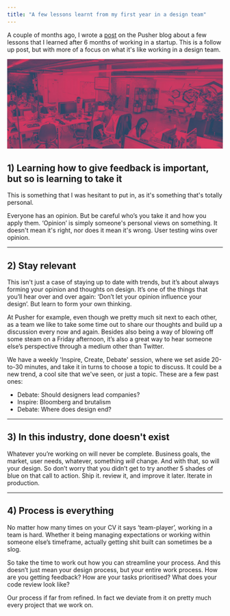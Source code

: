 ```yaml
---
title: "A few lessons learnt from my first year in a design team"
---
```


A couple of months ago, I wrote a [post](https://blog.pusher.com/3-lessons-learned-after-6-months-in-a-startup/) on the Pusher blog about a few lessons that I learned after 6 months of working in a startup. This is a follow up post, but with more of a focus on what it's like working in a design team.

![The old Pusher office](./what-i-learnt-first-year-design-team-header.jpg)

## 1) Learning how to give feedback is important, but so is learning to take it

This is something that I was hesitant to put in, as it's something that's totally personal.

Everyone has an opinion. But be careful who’s you take it and how you apply them. ‘Opinion’ is simply someone's personal views on something. It doesn't mean it's right, nor does it mean it's wrong. User testing wins over opinion.

---

## 2) Stay relevant

This isn't just a case of staying up to date with trends, but it’s about always forming your opinion and thoughts on design. It’s one of the things that you’ll hear over and over again: ‘Don’t let your opinion influence your design’. But learn to form your own thinking.

At Pusher for example, even though we pretty much sit next to each other, as a team we like to take some time out to share our thoughts and build up a discussion every now and again. Besides also being a way of blowing off some steam on a Friday afternoon, it’s also a great way to hear someone else’s perspective through a medium other than Twitter.

We have a weekly 'Inspire, Create, Debate' session, where we set aside 20-to-30 minutes, and take it in turns to choose a topic to discuss. It could be a new trend, a cool site that we've seen, or just a topic. These are a few past ones:

* Debate: Should designers lead companies?
* Inspire: Bloomberg and brutalism
* Debate: Where does design end?

---

## 3) In this industry, done doesn't exist

Whatever you’re working on will never be complete. Business goals, the market, user needs, whatever, something _will_ change. And with that, so will your design. So don’t worry that you didn’t get to try another 5 shades of blue on that call to action. Ship it. review it, and improve it later. Iterate in production.

---

## 4) Process is everything

No matter how many times on your CV it says ‘team-player’, working in a team is hard. Whether it being managing expectations or working within someone else’s timeframe, actually getting shit built can sometimes be a slog.

So take the time to work out how you can streamline your process. And this doesn’t just mean your design process, but your entire work process. How are you getting feedback? How are your tasks prioritised? What does your code review look like?

Our process if far from refined. In fact we deviate from it on pretty much every project that we work on.
